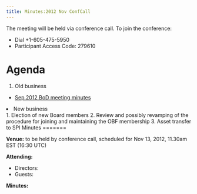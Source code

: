 ```yaml
---
title: Minutes:2012 Nov ConfCall
---
```


The meeting will be held via conference call. To join the conference:

-   Dial +1-605-475-5950
-   Participant Access Code: 279610

Agenda
======

1.  Old business

-   [ Sep 2012 BoD meeting
    minutes](Minutes:2012_Sep_ConfCall "wikilink")

<li>
New business

</li>
1.  Election of new Board members
2.  Review and possibly revamping of the procedure for joining and
    maintaining the OBF membership
3.  Asset transfer to SPI

</ol>
Minutes
=======

**Venue:** to be held by conference call, scheduled for Nov 13, 2012,
11.30am EST (16:30 UTC)

**Attending:**

-   Directors:
-   Guests:

**Minutes:**
